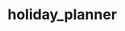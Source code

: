 # holiday_planner




                                                                                                       

